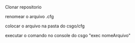 Clonar repositorio

renomear o arquivo .cfg

colocar o arquivo na pasta do csgo/cfg

executar o comando no console do csgo "exec nomeArquivo"
